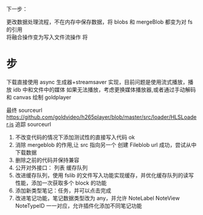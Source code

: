 下一步：

更改数据处理流程，不在内存中保存数据，将 blobs 和 mergeBlob 都变为对 fs 的引用  
将融合操作变为写入文件流操作 将

# 步

下载直接使用 async 生成器+streamsaver 实现，目前问题是使用流式播放，播放 idb 中和文件中的媒体
如果无法播放，考虑更换媒体播放器,或者通过手动解码和 canvas 绘制
goldplayer

最终 sourceurl
https://github.com/goldvideo/h265player/blob/master/src/loader/HLSLoader.js
追踪 sourceurl

1. 不改变代码的情况下添加测试性的直接写入代码 ok
2. 消除 mergeblob 的作用,让 src 指向另一个
   创建 Fileblob url 成功，尝试从中下载数据
3. 删除之前的代码并保持兼容
4. 公开对外接口： 列表 缓存队列
5. 改进缓存队列，使用 fslib 的文件写入功能实现缓存，并优化缓存队列的读写性能，添加一次获取多个 block 的功能
6. 添加新类型笔记：任务，并可以点击完成
7. 改进笔记功能，笔记数据类型改为 any，并允许 NoteLabel NoteView NoteTypeID 一一对应，允许插件化添加不同笔记功能
